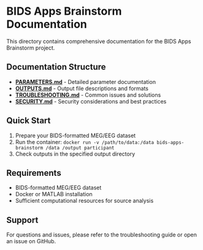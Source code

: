 # BIDS Apps Brainstorm Documentation

This directory contains comprehensive documentation for the BIDS Apps Brainstorm project.

## Documentation Structure

- **[PARAMETERS.md](PARAMETERS.md)** - Detailed parameter documentation
- **[OUTPUTS.md](OUTPUTS.md)** - Output file descriptions and formats
- **[TROUBLESHOOTING.md](TROUBLESHOOTING.md)** - Common issues and solutions
- **[SECURITY.md](SECURITY.md)** - Security considerations and best practices

## Quick Start

1. Prepare your BIDS-formatted MEG/EEG dataset
2. Run the container: `docker run -v /path/to/data:/data bids-apps-brainstorm /data /output participant`
3. Check outputs in the specified output directory

## Requirements

- BIDS-formatted MEG/EEG dataset
- Docker or MATLAB installation
- Sufficient computational resources for source analysis

## Support

For questions and issues, please refer to the troubleshooting guide or open an issue on GitHub.